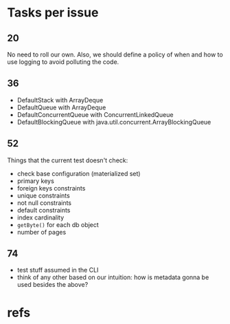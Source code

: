 # Tasks per issue

## 20

No need to roll our own. Also, we should define a policy of when and how to use logging to avoid polluting the code.

## 36

 *  DefaultStack with ArrayDeque
 *  DefaultQueue with ArrayDeque
 *  DefaultConcurrentQueue with ConcurrentLinkedQueue
 *  DefaultBlockingQueue with java.util.concurrent.ArrayBlockingQueue

## 52

Things that the current test doesn't check:

 *  check base configuration (materialized set)
 *  primary keys
 *  foreign keys constraints
 *  unique constraints
 *  not null constraints
 *  default constraints
 *  index cardinality
 *  `getByte()` for each db object
 *  number of pages

## 74

 *  test stuff assumed in the CLI
 *  think of any other based on our intuition: how is metadata gonna be used besides the above?

# refs

[querulous_dbcp]: https://github.com/twitter/querulous/blob/master/src/main/scala/com/twitter/querulous/database/ApachePoolingDatabase.scala
